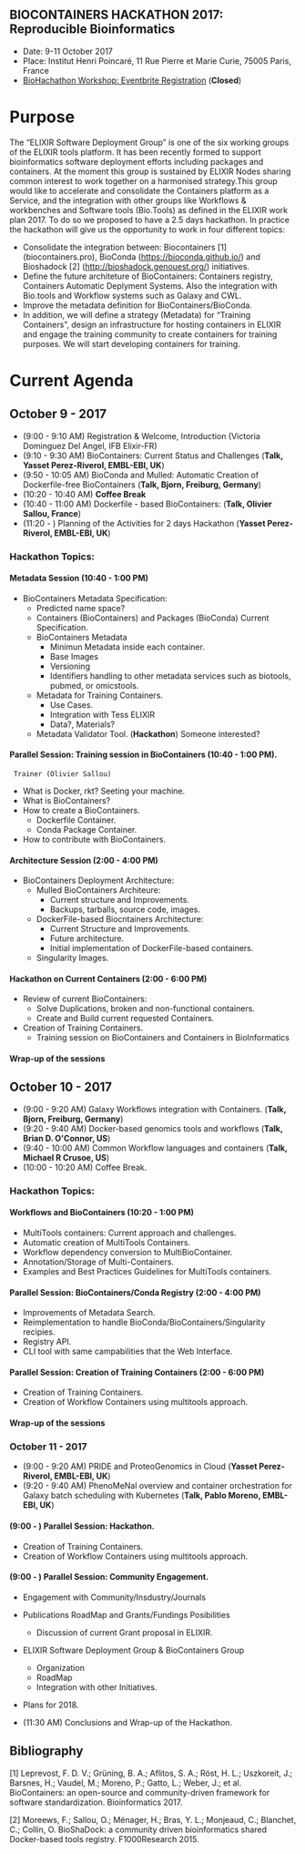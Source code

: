 BIOCONTAINERS HACKATHON 2017: Reproducible Bioinformatics
---------------------------------------------------------

- Date: 9-11 October 2017
- Place: Institut Henri Poincaré, 11 Rue Pierre et Marie Curie, 75005 Paris, France
- [BioHachathon Workshop: Eventbrite Registration](https://www.eventbrite.co.uk/e/biocontainers-hackathon-reproducible-bioinformatics-tickets-35601135956) (**Closed**)

# Purpose

The “ELIXIR Software Deployment Group” is one of the six working groups of the ELIXIR tools platform. It has been recently formed to support bioinformatics software deployment efforts including packages and containers. At the moment this group is sustained by ELIXIR Nodes sharing common interest to work together on a harmonised strategy.This group would like to accelerate and consolidate the Containers platform as a Service, and the integration with other groups like Workflows & workbenches and Software tools (Bio.Tools) as defined in the ELIXIR work plan 2017. To do so we proposed to have a 2.5 days hackathon. In practice the hackathon will give us the opportunity to work in four different topics:

- Consolidate the integration between: Biocontainers [1] (biocontainers.pro), BioConda (https://bioconda.github.io/) and Bioshadock [2] (http://bioshadock.genouest.org/) initiatives.
- Define the future architeture of BioContainers: Containers registry, Containers Automatic Deplyment Systems. Also the integration with Bio.tools and Workflow systems such as Galaxy and CWL.
- Improve the metadata definition for BioContainers/BioConda.
- In addition, we will define a strategy (Metadata) for “Training Containers”, design an infrastructure for hosting containers in ELIXIR and engage the training community to create containers for training purposes. We will start developing containers for training.

# Current Agenda

## October 9  - 2017

- (9:00  - 9:10  AM) Registration & Welcome, Introduction (Victoria Dominguez Del Angel, IFB Elixir-FR)
- (9:10  - 9:30  AM) BioContainers: Current Status and Challenges (**Talk, Yasset Perez-Riverol, EMBL-EBI, UK**)
- (9:50  - 10:05 AM) BioConda and Mulled: Automatic Creation of Dockerfile-free BioContainers (**Talk, Bjorn, Freiburg, Germany**)
- (10:20 - 10:40 AM) **Coffee Break**
- (10:40 - 11:00 AM) Dockerfile - based BioContainers: (**Talk, Olivier Sallou, France**)
- (11:20 -         ) Planning of the Activities for 2 days Hackathon (**Yasset Perez-Riverol, EMBL-EBI, UK**)


### Hackathon Topics:

#### Metadata Session (10:40 - 1:00 PM)

- BioContainers Metadata Specification: 
   - Predicted name space?
   - Containers (BioContainers) and Packages (BioConda) Current Specification.
   - BioContainers Metadata
      - Minimun Metadata inside each container. 
      - Base Images 
      - Versioning
      - Identifiers handling to other metadata services such as biotools, pubmed, or omicstools. 
   - Metadata for Training Containers.
      - Use Cases. 
      - Integration with Tess ELIXIR 
      - Data?, Materials?
   - Metadata Validator Tool. (**Hackathon**) Someone interested?  
   
#### Parallel Session: Training session in BioContainers (10:40 - 1:00 PM).
     Trainer (Olivier Sallou)     
 
 - What is Docker, rkt? Seeting your machine.   
 - What is BioContainers? 
 - How to create a BioContainers.  
   - Dockerfile Container. 
   - Conda Package Container. 
 - How to contribute with BioContainers. 
 
#### Architecture Session (2:00 - 4:00 PM) 
 
 - BioContainers Deployment Architecture:
   - Mulled BioContainers Architeure:
      - Current structure and Improvements. 
      - Backups, tarballs, source code, images. 
   - DockerFile-based Biocntainers Architecture:
      - Current Structure and Improvements.
      - Future architecture. 
      - Initial implementation of DockerFile-based containers.
   - Singularity Images.
   
#### Hackathon on Current Containers (2:00 - 6:00 PM) 

 - Review of current BioContainers:
   - Solve Duplications, broken and non-functional containers.
   - Create and Build current requested Containers.
 - Creation of Training Containers.
   - Training session on BioContainers and Containers in BioInformatics

#### Wrap-up of the sessions

## October 10 - 2017

- (9:00  - 9:20  AM) Galaxy Workflows integration with Containers. (**Talk, Bjorn, Freiburg, Germany**)
- (9:20  - 9:40  AM) Docker-based genomics tools and workflows (**Talk, Brian D. O'Connor, US**)
- (9:40  - 10:00 AM) Common Workflow languages and containers  (**Talk, Michael R Crusoe, US**)
- (10:00 - 10:20 AM) Coffee Break. 

### Hackathon Topics:

#### Workflows and BioContainers (10:20 - 1:00 PM)

  - MultiTools containers: Current approach and challenges. 
  - Automatic creation of MultiTools Containers.
  - Workflow dependency conversion to MultiBioContainer.
  - Annotation/Storage of Multi-Containers.
  - Examples and Best Practices Guidelines for MultiTools containers.

#### Parallel Session: BioContainers/Conda Registry (2:00 - 4:00 PM) 

  - Improvements of Metadata Search.
  - Reimplementation to handle BioConda/BioContainers/Singularity recipies.
  - Registry API.
  - CLI tool with same campabilities that the Web Interface.

#### Parallel Session: Creation of Training Containers (2:00 - 6:00 PM) 
  
  - Creation of Training Containers. 
  - Creation of Workflow Containers using multitools approach.   

#### Wrap-up of the sessions

### October 11 - 2017 

- (9:00  - 9:20  AM) PRIDE and ProteoGenomics in Cloud (**Yasset Perez-Riverol, EMBL-EBI, UK**)
- (9:20  - 9:40  AM) PhenoMeNal overview and container orchestration for Galaxy batch scheduling with Kubernetes (**Talk, Pablo Moreno, EMBL-EBI, UK**)


#### (9:00 - ) Parallel Session: Hackathon. 
 
  - Creation of Training Containers. 
  - Creation of Workflow Containers using multitools approach.

#### (9:00 - ) Parallel Session: Community Engagement.  

  - Engagement with Community/Insdustry/Journals
  - Publications RoadMap and Grants/Fundings Posibilities
    - Discussion of current Grant proposal in ELIXIR.  
  - ELIXIR Software Deployment Group & BioContainers Group
    - Organization
    - RoadMap
    - Integration with other Initiatives.
  - Plans for 2018.

- (11:30 AM) Conclusions and Wrap-up of the Hackathon.


## Bibliography
[1] Leprevost, F. D. V.; Grüning, B. A.; Aflitos, S. A.; Röst, H. L.; Uszkoreit, J.; Barsnes, H.; Vaudel, M.; Moreno, P.; Gatto, L.; Weber, J.; et al. BioContainers: an open-source and community-driven framework for software standardization. Bioinformatics 2017.

[2] Moreews, F.; Sallou, O.; Ménager, H.; Bras, Y. L.; Monjeaud, C.; Blanchet, C.; Collin, O. BioShaDock: a community driven bioinformatics shared Docker-based tools registry. F1000Research 2015.
